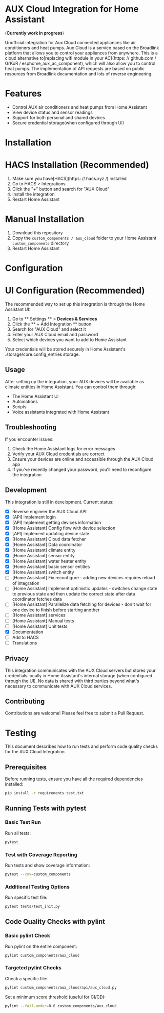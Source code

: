 # AUX Cloud Integration for Home Assistant

(**Currently work in progress**)

Unofficial integration for Aux Cloud connected appliances like air conditioners and heat pumps. Aux Cloud is a service
based on the Broadlink platform that allows you to control your appliances from anywhere. This is a cloud alternative
to[replacing wifi module in your AC](https: // github.com / GrKoR / esphome_aux_ac_component), which will also allow you
to control heat pumps. The implementation of API requests are based on public resources from Broadlink documentation and
lots of reverse engineering.

# Features

- Control AUX air conditioners and heat pumps from Home Assistant
- View device status and sensor readings
- Support for both personal and shared devices
- Secure credential storage(when configured through UI)

# Installation

# HACS Installation (Recommended)

1. Make sure you have[HACS](https: // hacs.xyz /) installed
2. Go to HACS > Integrations
3. Click the "+" button and search for "AUX Cloud"
4. Install the integration
5. Restart Home Assistant

# Manual Installation

1. Download this repository
2. Copy the `custom_components / aux_cloud` folder to your Home Assistant `custom_components` directory
3. Restart Home Assistant

# Configuration

# UI Configuration (Recommended)

The recommended way to set up this integration is through the Home Assistant UI:

1. Go to ** Settings ** > **Devices & Services**
2. Click the ** + Add Integration ** button
3. Search for "AUX Cloud" and select it
4. Enter your AUX Cloud email and password
5. Select which devices you want to add to Home Assistant

Your credentials will be stored securely in Home Assistant's .storage/core.config_entries storage.

## Usage

After setting up the integration, your AUX devices will be available as climate entities in Home Assistant. You can
control them through:

- The Home Assistant UI
- Automations
- Scripts
- Voice assistants integrated with Home Assistant

## Troubleshooting

If you encounter issues:

1. Check the Home Assistant logs for error messages
2. Verify your AUX Cloud credentials are correct
3. Ensure your devices are online and accessible through the AUX Cloud app
4. If you've recently changed your password, you'll need to reconfigure the integration

## Development

This integration is still in development. Current status:

- [x] Reverse engineer the AUX Cloud API
- [x] [API] Implement login
- [x] [API] Implement getting devices information
- [x] [Home Assistant] Config flow with device selection
- [x] [API] Implement updating device state
- [x] [Home Assistant] Cloud data fetcher
- [x] [Home Assistant] Data coordinator
- [x] [Home Assistant] climate entity
- [x] [Home Assistant] sensor entity
- [x] [Home Assistant] water heater entity
- [x] [Home Assistant] basic sensor entities
- [x] [Home Assistant] switch entity
- [ ] [Home Assistant] Fix reconfigure - adding new devices requires reload of integration
- [ ] [Home Assistant] Implement optimistic updates - switches change state to previous state and then update the correct state after data coordinator fetches data
- [ ] [Home Assistant] Parallelize data fetching for devices - don't wait for one device to finish before starting another
- [ ] [Home Assistant] services
- [ ] [Home Assistant] Manual tests
- [ ] [Home Assistant] Unit tests
- [x] Documentation
- [ ] Add to HACS
- [ ] Translations

## Privacy

This integration communicates with the AUX Cloud servers but stores your credentials locally in Home Assistant's
internal storage (when configured through the UI). No data is shared with third parties beyond what's necessary to
communicate with AUX Cloud services.

## Contributing

Contributions are welcome! Please feel free to submit a Pull Request.

# Testing

This document describes how to run tests and perform code quality checks for the AUX Cloud Integration.

## Prerequisites

Before running tests, ensure you have all the required dependencies installed:

```bash
pip install -r requirements.test.txt
```

## Running Tests with pytest

### Basic Test Run

Run all tests:

```bash
pytest
```

### Test with Coverage Reporting

Run tests and show coverage information:

```bash
pytest --cov=custom_components
```

### Additional Testing Options

Run specific test file:

```bash
pytest tests/test_init.py
```

## Code Quality Checks with pylint

### Basic pylint Check

Run pylint on the entire component:

```bash
pylint custom_components/aux_cloud
```

### Targeted pylint Checks

Check a specific file:

```bash
pylint custom_components/aux_cloud/api/aux_cloud.py
```

Set a minimum score threshold (useful for CI/CD):

```bash
pylint --fail-under=8.0 custom_components/aux_cloud
```
